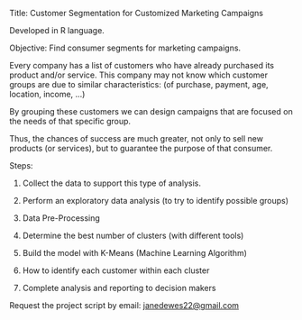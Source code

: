 
Title: Customer Segmentation for Customized Marketing Campaigns

Developed in R language.

Objective: Find consumer segments for marketing campaigns.

Every company has a list of customers who have already purchased its product and/or service.
This company may not know which customer groups are due to similar characteristics:
(of purchase, payment, age, location, income, ...)

By grouping these customers we can design campaigns that are focused on the needs of 
that specific group.

Thus, the chances of success are much greater, not only to sell new products (or services), but to guarantee the purpose of that consumer.



Steps:

1. Collect the data to support this type of analysis. 

2. Perform an exploratory data analysis 
(to try to identify possible groups)

3. Data Pre-Processing

4. Determine the best number of clusters (with different tools)

5. Build the model with K-Means (Machine Learning Algorithm)

6. How to identify each customer within each cluster

7. Complete analysis and reporting to decision makers


Request the project script by email: janedewes22@gmail.com